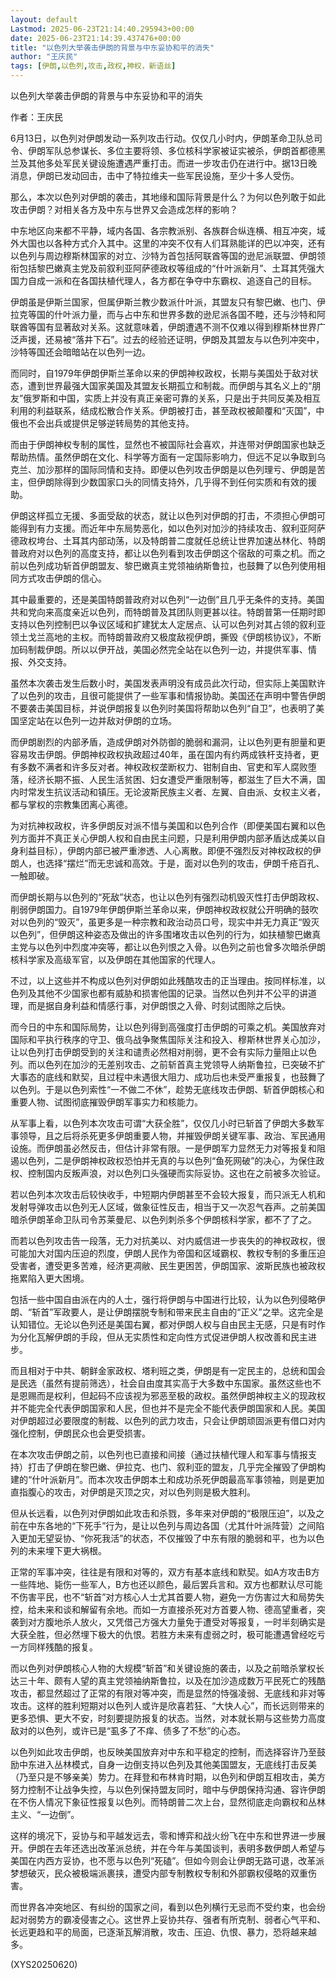 ```yaml
---
layout: default
Lastmod: 2025-06-23T21:14:40.295943+00:00
date: 2025-06-23T21:14:39.437476+00:00
title: "以色列大举袭击伊朗的背景与中东妥协和平的消失"
author: "王庆民"
tags: [伊朗,以色列,攻击,政权,神权，新语丝]
---
```


以色列大举袭击伊朗的背景与中东妥协和平的消失

作者：王庆民

6月13日，以色列对伊朗发动一系列攻击行动。仅仅几小时内，伊朗革命卫队总司令、伊朗军队总参谋长、多位主要将领、多位核科学家被证实被杀，伊朗首都德黑兰及其他多处军民关键设施遭遇严重打击。而进一步攻击仍在进行中。据13日晚消息，伊朗已发动回击，击中了特拉维夫一些军民设施，至少十多人受伤。

那么，本次以色列对伊朗的袭击，其地缘和国际背景是什么？为何以色列敢于如此攻击伊朗？对相关各方及中东与世界又会造成怎样的影响？

中东地区向来都不平静，域内各国、各宗教派别、各族群合纵连横、相互冲突，域外大国也以各种方式介入其中。这里的冲突不仅有人们耳熟能详的巴以冲突，还有以色列与周边穆斯林国家的对立、沙特为首包括阿联酋等国的逊尼派联盟、伊朗领衔包括黎巴嫩真主党及前叙利亚阿萨德政权等组成的“什叶派新月”、土耳其凭强大国力自成一派和在各国扶植代理人，各方都在争夺中东霸权、追逐自己的目标。

伊朗虽是伊斯兰国家，但属伊斯兰教少数派什叶派，其盟友只有黎巴嫩、也门、伊拉克等国的什叶派力量，而与占中东和世界多数的逊尼派各国不睦，还与沙特和阿联酋等国有显著敌对关系。这就意味着，伊朗遭遇不测不仅难以得到穆斯林世界广泛声援，还易被“落井下石”。过去的经验还证明，伊朗及其盟友与以色列冲突中，沙特等国还会暗暗站在以色列一边。

而同时，自1979年伊朗伊斯兰革命以来的伊朗神权政权，长期与美国处于敌对状态，遭到世界最强大国家美国及其盟友长期孤立和制裁。而伊朗与其名义上的“朋友”俄罗斯和中国，实质上并没有真正亲密可靠的关系，只是出于共同反美及相互利用的利益联系，结成松散合作关系。伊朗被打击，甚至政权被颠覆和“灭国”，中俄也不会出兵或提供足够逆转局势的其他支持。

而由于伊朗神权专制的属性，显然也不被国际社会喜欢，并连带对伊朗国家也缺乏帮助热情。虽然伊朗在文化、科学等方面有一定国际影响力，但远不足以争取到乌克兰、加沙那样的国际同情和支持。即便以色列攻击伊朗是以色列理亏、伊朗是苦主，但伊朗除得到少数国家口头的同情支持外，几乎得不到任何实质和有效的援助。

伊朗这样孤立无援、多面受敌的状态，就让以色列对伊朗的打击，不须担心伊朗可能得到有力支援。而近年中东局势恶化，如以色列对加沙的持续攻击、叙利亚阿萨德政权垮台、土耳其内部动荡，以及特朗普二度就任总统让世界加速丛林化、特朗普政府对以色列的高度支持，都让以色列看到攻击伊朗这个宿敌的可乘之机。而之前以色列成功斩首伊朗盟友、黎巴嫩真主党领袖纳斯鲁拉，也鼓舞了以色列使用相同方式攻击伊朗的信心。

其中最重要的，还是美国特朗普政府对以色列“一边倒”且几乎无条件的支持。美国共和党向来高度亲近以色列，而特朗普及其团队则更甚以往。特朗普第一任期时即支持以色列控制巴以争议区域和扩建犹太人定居点、认可以色列对其占领的叙利亚领土戈兰高地的主权。而特朗普政府又极度敌视伊朗，撕毁《伊朗核协议》，不断加码制裁伊朗。所以以伊开战，美国必然完全站在以色列一边，并提供军事、情报、外交支持。

虽然本次袭击发生后数小时，美国发表声明没有成员此次行动，但实际上美国默许了以色列的攻击，且很可能提供了一些军事和情报协助。美国还在声明中警告伊朗不要袭击美国目标，并说伊朗报复以色列时美国将帮助以色列“自卫”，也表明了美国坚定站在以色列一边并敌对伊朗的立场。

而伊朗剧烈的内部矛盾，造成伊朗对外防御的脆弱和漏洞，让以色列更有胆量和更容易攻击伊朗。伊朗神权政权执政超过40年，虽在国内有约两成铁杆支持者，更有多数不满者和许多反对者。神权政权垄断权力、钳制自由、官吏和军人腐败堕落，经济长期不振、人民生活贫困、妇女遭受严重限制等，都滋生了巨大不满，国内时常发生抗议活动和镇压。无论波斯民族主义者、左翼、自由派、女权主义者，都与掌权的宗教集团离心离德。

为对抗神权政权，许多伊朗反对派不惜与美国和以色列合作（即便美国右翼和以色列方面并不真正关心伊朗人权和自由民主问题，只是利用伊朗内部矛盾达成美以自身利益目标），伊朗内部已被严重渗透、人心离散。即便不强烈反对神权政权的伊朗人，也选择“摆烂”而无忠诚和高效。于是，面对以色列的攻击，伊朗千疮百孔、一触即破。

而伊朗长期与以色列的“死敌”状态，也让以色列有强烈动机毁灭性打击伊朗政权、削弱伊朗国力。自1979年伊朗伊斯兰革命以来，伊朗神权政权就公开明确的鼓吹对以色列的“毁灭”，虽更多是一种宗教和政治动员口号，现实中并无力真正“毁灭以色列”，但伊朗这种姿态及做出的许多围堵攻击以色列的行为，如扶植黎巴嫩真主党与以色列中烈度冲突等，都让以色列恨之入骨。以色列之前也曾多次暗杀伊朗核科学家及高级军官，以及伊朗在其他国家的代理人。

不过，以上这些并不构成以色列对伊朗如此残酷攻击的正当理由。按同样标准，以色列及其他不少国家也都有威胁和损害他国的记录。当然以色列并不公平的讲道理，而是据自身利益和情感行事，对伊朗恨之入骨、时刻试图除之后快。

而今日的中东和国际局势，让以色列得到高强度打击伊朗的可乘之机。美国放弃对国际和平执行秩序的守卫、俄乌战争聚焦国际关注和投入、穆斯林世界关心加沙，让以色列打击伊朗受到的关注和谴责必然相对削弱，更不会有实际力量阻止以色列。而以色列在加沙的无差别攻击、之前斩首真主党领导人纳斯鲁拉，已突破不扩大事态的底线和默契，且过程中未遇很大阻力、成功后也未受严重报复，也鼓舞了以色列。于是以色列索性“一不做二不休”，趁势无底线攻击伊朗、斩首伊朗核心和重要人物、试图彻底摧毁伊朗军事实力和核能力。

从军事上看，以色列本次攻击可谓“大获全胜”，仅仅几小时已斩首了伊朗大多数军事领导，且之后将杀死更多伊朗重要人物，并摧毁伊朗关键军事、政治、军民通用设施。而伊朗虽必然反击，但估计非常有限。一是伊朗军力显然无力对等报复和阻遏以色列，二是伊朗神权政权恐怕并无真的与以色列“鱼死网破”的决心，为保住政权、控制国内反叛声浪，对以色列口头强硬而实际妥协。这也在之前被多次验证。

若以色列本次攻击后较快收手，中短期内伊朗甚至不会较大报复，而只派无人机和发射导弹攻击以色列无人区域，做象征性反击，相当于又一次忍气吞声。之前美国暗杀伊朗革命卫队司令苏莱曼尼、以色列刺杀多个伊朗核科学家，都不了了之。

而若以色列攻击告一段落，无力对抗美以、对内威信进一步丧失的的神权政权，很可能加大对国内压迫的烈度，伊朗人民作为帝国和区域霸权、教权专制的多重压迫受害者，遭受更多苦难，经济更凋敝、民生更困苦，伊朗国家、波斯民族也被政权拖累陷入更大困境。

包括一些中国自由派在内的人士，强行将伊朗与中国进行比较，认为以色列侵略伊朗、“斩首”军政要人，是让伊朗摆脱专制和带来民主自由的“正义”之举。这完全是认知错位。无论以色列还是美国右翼，都对伊朗人权与自由民主无感，只是有时作为分化瓦解伊朗的手段，但从无实质性和定向性方式促进伊朗人权改善和民主进步。

而且相对于中共、朝鲜金家政权、塔利班之类，伊朗是有一定民主的，总统和国会是民选（虽然有提前筛选），社会自由度其实高于大多数中东国家。虽然这些也不是恩赐而是权利，但起码不应该视为邪恶至极的政权。虽然伊朗神权主义的现政权并不能完全代表伊朗国家和人民，但也并不是完全不能代表伊朗国家和人民。美国对伊朗超过必要限度的制裁、以色列的武力攻击，只会让伊朗顽固派更有借口对内强化控制，伊朗民众也会更受损害。

在本次攻击伊朗之前，以色列也已直接和间接（通过扶植代理人和军事与情报支持）打击了伊朗在黎巴嫩、伊拉克、也门、叙利亚的盟友，几乎完全摧毁了伊朗构建的“什叶派新月”。而本次攻击伊朗本土和成功杀死伊朗最高军事领袖，则是更加直指腹心的攻击，对伊朗是灭顶之灾，对以色列则是极大胜利。

但从长远看，以色列对伊朗如此攻击和杀戮，多年来对伊朗的“极限压迫”，以及之前在中东各地的“下死手”行为，是让以色列与周边各国（尤其什叶派阵营）之间陷入更加无望妥协、“你死我活”的状态，不仅摧毁了中东有限的脆弱和平，也为以色列的未来埋下更大祸根。

正常的军事冲突，往往是有限和对等的，双方有基本底线和默契。如A方攻击B方一些阵地、毙伤一些军人，B方也还以颜色，最后罢兵言和。双方也都默认尽可能不伤害平民，也不“斩首”对方核心人士尤其首要人物，避免一方伤害过大和局势失控，给未来和谈和解留有余地。而如一方直接杀死对方首要人物、德高望重者，突袭到对方腹地杀人放火，又凭借己方强大力量免于遭受对等报复，一时半刻确实是大获全胜，但必然埋下极大的仇恨。若胜方未来有虚弱之时，极可能遭遇曾经吃亏一方同样残酷的报复。

而以色列对伊朗核心人物的大规模“斩首”和关键设施的袭击，以及之前暗杀掌权长达三十年、颇有人望的真主党领袖纳斯鲁拉，以及在加沙造成数万平民死亡的残酷攻击，都显然超过了正常的有限对等冲突，而是显然的恃强凌弱、无底线和非对等攻击。这样的胜利短期对以色列人或许是欣喜若狂、“大快人心”，而长远则带来的更多恐惧、更大不安，时刻要提防报复的状态。当然，对本就长期与这些势力高度敌对的以色列，或许已是“虱多了不痒、债多了不愁”的心态。

以色列如此攻击伊朗，也反映美国放弃对中东和平稳定的控制，而选择容许乃至鼓励中东进入丛林模式，自身一边倒支持以色列及其他美国盟友，无底线打击反美（乃至只是不够亲美）势力。在拜登和布林肯时期，以色列和伊朗互相攻击，美方努力控制不让战争失控，与以色列保持盟友同时，暗中与伊朗保持沟通、容许伊朗在不伤人情况下象征性报复以色列。而特朗普二次上台，显然彻底走向霸权和丛林主义、“一边倒”。

这样的境况下，妥协与和平越发远去，零和博弈和战火纷飞在中东和世界进一步展开。伊朗在去年还选出改革派总统，并在今年与美国谈判，表明多数伊朗人希望与美国在内西方妥协，也不愿与以色列“死磕”。但如今则会让伊朗无路可退，改革派梦想破灭，民众被极端派裹挟，遭受内部专制教权专制和外部霸权侵略的双重伤害。

而世界各冲突地区、有纠纷的国家之间，看到以色列横行无忌而不受约束，也会纷起对弱势方的霸凌侵害之心。这世界上妥协共存、强者有所克制、弱者心气平和、长远更趋和平的局面，已逐渐瓦解消散，攻击、压迫、仇恨、暴力，恐将越来越多。

(XYS20250620)

